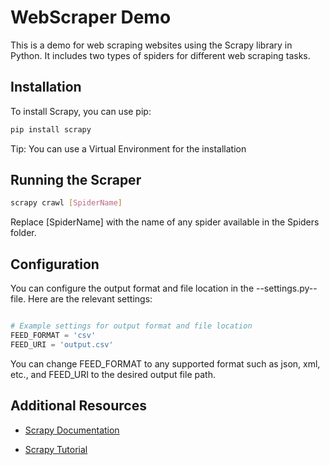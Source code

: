 # WebScraper Demo

This is a demo for web scraping websites using the Scrapy library in Python. It includes two types of spiders for different web scraping tasks.

## Installation

To install Scrapy, you can use pip:

```bash
pip install scrapy
```
Tip: You can use a Virtual Environment for the installation

## Running the Scraper

```bash
scrapy crawl [SpiderName]
```

Replace [SpiderName] with the name of any spider available in the Spiders folder.

## Configuration

You can configure the output format and file location in the --settings.py-- file. Here are the relevant settings:

```py

# Example settings for output format and file location
FEED_FORMAT = 'csv'
FEED_URI = 'output.csv'

```

You can change FEED_FORMAT to any supported format such as json, xml, etc., and FEED_URI to the desired output file path.


## Additional Resources

* [Scrapy Documentation](https://docs.scrapy.org/en/latest/)

* [Scrapy Tutorial](https://docs.scrapy.org/en/latest/intro/tutorial.html)
